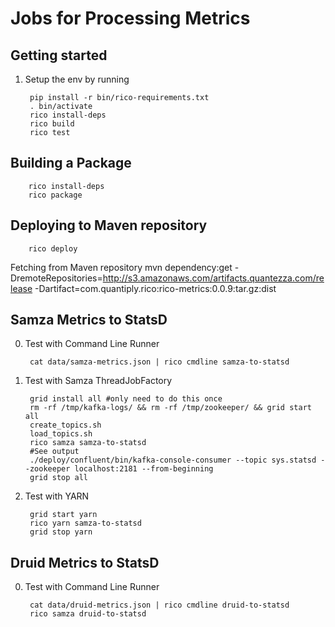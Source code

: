 Jobs for Processing Metrics
===

Getting started
---    
1. Setup the env by running

        pip install -r bin/rico-requirements.txt
        . bin/activate
        rico install-deps
        rico build
        rico test

Building a Package
---
        rico install-deps
        rico package

Deploying to Maven repository
---
        rico deploy

Fetching from Maven repository
         mvn dependency:get -DremoteRepositories=http://s3.amazonaws.com/artifacts.quantezza.com/release -Dartifact=com.quantiply.rico:rico-metrics:0.0.9:tar.gz:dist

Samza Metrics to StatsD
---
0. Test with Command Line Runner

        cat data/samza-metrics.json | rico cmdline samza-to-statsd

1. Test with Samza ThreadJobFactory

        grid install all #only need to do this once
        rm -rf /tmp/kafka-logs/ && rm -rf /tmp/zookeeper/ && grid start all
        create_topics.sh
        load_topics.sh
        rico samza samza-to-statsd
        #See output
        ./deploy/confluent/bin/kafka-console-consumer --topic sys.statsd --zookeeper localhost:2181 --from-beginning
        grid stop all

2. Test with YARN

        grid start yarn
        rico yarn samza-to-statsd
        grid stop yarn

Druid Metrics to StatsD
---
0. Test with Command Line Runner

        cat data/druid-metrics.json | rico cmdline druid-to-statsd
        rico samza druid-to-statsd
